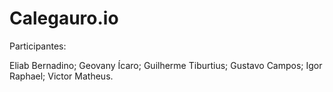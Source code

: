 # Calegauro.io

Participantes:

Eliab Bernadino;
Geovany Ícaro;
Guilherme Tiburtius;
Gustavo Campos;
Igor Raphael;
Victor Matheus.
